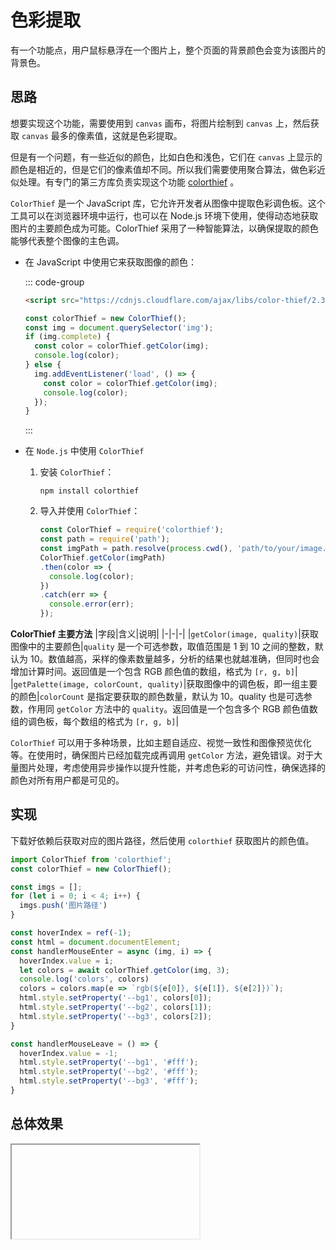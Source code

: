# 色彩提取

有一个功能点，用户鼠标悬浮在一个图片上，整个页面的背景颜色会变为该图片的背景色。

## 思路

想要实现这个功能，需要使用到 `canvas` 画布，将图片绘制到 `canvas` 上，然后获取 `canvas` 最多的像素值，这就是色彩提取。

但是有一个问题，有一些近似的颜色，比如白色和浅色，它们在 `canvas` 上显示的颜色是相近的，但是它们的像素值却不同。所以我们需要使用聚合算法，做色彩近似处理。有专门的第三方库负责实现这个功能 [colorthief](https://www.npmjs.com/package/colorthief) 。

`ColorThief` 是一个 JavaScript 库，它允许开发者从图像中提取色彩调色板。这个工具可以在浏览器环境中运行，也可以在 Node.js 环境下使用，使得动态地获取图片的主要颜色成为可能。ColorThief 采用了一种智能算法，以确保提取的颜色能够代表整个图像的主色调。

- 在 JavaScript 中使用它来获取图像的颜色：
    
    ::: code-group
    ```html [index.html]
    <script src="https://cdnjs.cloudflare.com/ajax/libs/color-thief/2.3.0/color-thief.min.js"></script>
    ```
    ```javascript [index.js]
    const colorThief = new ColorThief();
    const img = document.querySelector('img');
    if (img.complete) {
      const color = colorThief.getColor(img);
      console.log(color);
    } else {
      img.addEventListener('load', () => {
        const color = colorThief.getColor(img);
        console.log(color);
      });
    }
    ```
    :::

- 在 `Node.js` 中使用 `ColorThief`
    1. 安装 `ColorThief`：
        ```shell
        npm install colorthief
        ```
    2. 导入并使用 `ColorThief`：
        ```javascript
        const ColorThief = require('colorthief');
        const path = require('path');
        const imgPath = path.resolve(process.cwd(), 'path/to/your/image.jpg');
        ColorThief.getColor(imgPath)
        .then(color => {
          console.log(color);
        })
        .catch(err => {
          console.error(err);
        });
        ```

**ColorThief 主要方法**
|字段|含义|说明|
|-|-|-|
|`getColor(image, quality)`|获取图像中的主要颜色|`quality` 是一个可选参数，取值范围是 1 到 10 之间的整数，默认为 10。数值越高，采样的像素数量越多，分析的结果也就越准确，但同时也会增加计算时间。返回值是一个包含 RGB 颜色值的数组，格式为 `[r, g, b]`|
|`getPalette(image, colorCount, quality)`|获取图像中的调色板，即一组主要的颜色|`colorCount` 是指定要获取的颜色数量，默认为 10。quality 也是可选参数，作用同 `getColor` 方法中的 `quality`。返回值是一个包含多个 RGB 颜色值数组的调色板，每个数组的格式为 `[r, g, b]`|

`ColorThief` 可以用于多种场景，比如主题自适应、视觉一致性和图像预览优化等。在使用时，确保图片已经加载完成再调用 `getColor` 方法，避免错误。对于大量图片处理，考虑使用异步操作以提升性能，并考虑色彩的可访问性，确保选择的颜色对所有用户都是可见的。

## 实现
下载好依赖后获取对应的图片路径，然后使用 `colorthief` 获取图片的颜色值。

```js
import ColorThief from 'colorthief';
const colorThief = new ColorThief();

const imgs = [];
for (let i = 0; i < 4; i++) {
  imgs.push('图片路径')
}

const hoverIndex = ref(-1);
const html = document.documentElement;
const handlerMouseEnter = async (img, i) => {
  hoverIndex.value = i;
  let colors = await colorThief.getColor(img, 3);
  console.log('colors', colors)
  colors = colors.map(e => `rgb(${e[0]}, ${e[1]}, ${e[2]})`);
  html.style.setProperty('--bg1', colors[0]);
  html.style.setProperty('--bg2', colors[1]);
  html.style.setProperty('--bg3', colors[2]);
}

const handlerMouseLeave = () => {
  hoverIndex.value = -1;
  html.style.setProperty('--bg1', '#fff');
  html.style.setProperty('--bg2', '#fff');
  html.style.setProperty('--bg3', '#fff');
}
```

## 总体效果
<Iframe url="https://duyidao.github.io/blogweb/#/info/canvas/palette" />